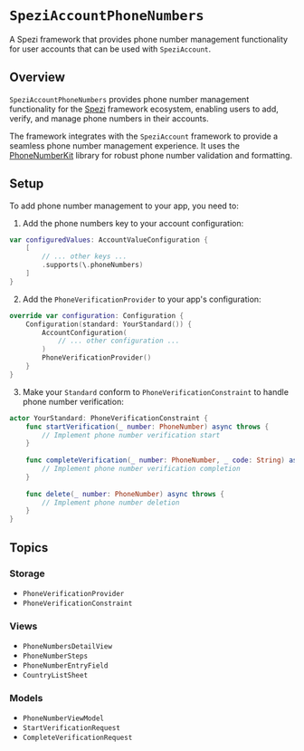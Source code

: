 # ``SpeziAccountPhoneNumbers``

A Spezi framework that provides phone number management functionality for user accounts that can be used with `SpeziAccount`.

<!--
                  
This source file is part of the Spezi open-source project

SPDX-FileCopyrightText: 2023 Stanford University and the project authors (see CONTRIBUTORS.md)

SPDX-License-Identifier: MIT
             
-->

## Overview

`SpeziAccountPhoneNumbers` provides phone number management functionality for the
[Spezi](https://github.com/StanfordSpezi/Spezi/) framework ecosystem, enabling users to add, verify, and manage phone numbers in their accounts.

The framework integrates with the `SpeziAccount` framework to provide a seamless phone number management experience.
It uses the [PhoneNumberKit](https://github.com/marmelroy/PhoneNumberKit) library for robust phone number validation and formatting.

## Setup

To add phone number management to your app, you need to:

1. Add the phone numbers key to your account configuration:
```swift
var configuredValues: AccountValueConfiguration {
    [
        // ... other keys ...
        .supports(\.phoneNumbers)
    ]
}
```

2. Add the `PhoneVerificationProvider` to your app's configuration:
```swift
override var configuration: Configuration {
    Configuration(standard: YourStandard()) {
        AccountConfiguration(
            // ... other configuration ...
        )
        PhoneVerificationProvider()
    }
}
```

3. Make your `Standard` conform to `PhoneVerificationConstraint` to handle phone number verification:
```swift
actor YourStandard: PhoneVerificationConstraint {
    func startVerification(_ number: PhoneNumber) async throws {
        // Implement phone number verification start
    }
    
    func completeVerification(_ number: PhoneNumber, _ code: String) async throws {
        // Implement phone number verification completion
    }
    
    func delete(_ number: PhoneNumber) async throws {
        // Implement phone number deletion
    }
}
```

## Topics

### Storage

- ``PhoneVerificationProvider``
- ``PhoneVerificationConstraint``

### Views

- ``PhoneNumbersDetailView``
- ``PhoneNumberSteps``
- ``PhoneNumberEntryField``
- ``CountryListSheet``

### Models

- ``PhoneNumberViewModel``
- ``StartVerificationRequest``
- ``CompleteVerificationRequest``
